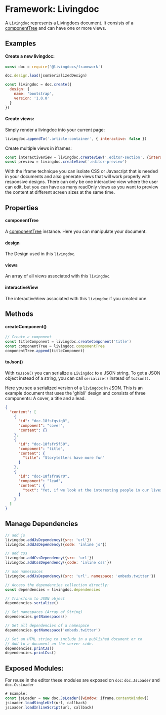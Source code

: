 
# Framework: Livingdoc

A `Livingdoc` represents a Livingdocs document. It consists of a [componentTree](component_tree.md) and can have one or more views.


## Examples

#### Create a new livingdoc:

```js
const doc = require('@livingdocs/framework')

doc.design.load(jsonSerializedDesign)

const livingdoc = doc.create({
  design: {
    name: 'bootstrap',
    version: '1.0.0'
  }
})
```


#### Create views:

Simply render a livingdoc into your current page:

```js
livingdoc.appendTo('.article-container', { interactive: false })
```

Create multiple views in iframes:

```js
const interactiveView = livingdoc.createView('.editor-section', {interactive: true})
const preview = livingdoc.createView('.editor-preview')
```

With the iframe technique you can isolate CSS or Javascript that is needed in your documents and also generate views that will work properly with responsive designs. There can only be one interactive view where the user can edit, but you can have as many readOnly views as you want to preview the content at different screen sizes at the same time.

## Properties

#### componentTree
A [componentTree](component_tree.md) instance. Here you can manipulate your document.

#### design
The Design used in this `livingdoc`.

#### views
An array of all views associated with this `livingdoc`.

#### interactiveView
The interactiveView associated with this `livingdoc` if you created one.

## Methods

#### createComponent()

```js
// Create a component
const titleComponent = livingdoc.createComponent('title')
const componentTree = livingdoc.componentTree
componentTree.append(titleComponent)
```

#### toJson()

With `toJson()` you can serialize a `Livingdoc` to a JSON string. To get a JSON object instead of a string, you can call `serialize()` instead of `toJson()`.

Here you see a serialized version of a `livingdoc` in JSON. This is an example document that uses the 'ghibli' design and consists of three components: A cover, a title and a lead.

```json
{
  "content": [
    {
      "id": "doc-18fsfqsiq0",
      "component": "cover",
      "content": {}
    },
    {
      "id": "doc-18fsfr5f50",
      "component": "title",
      "content": {
        "title": "Storytellers have more fun"
      }
    },
    {
      "id": "doc-18fsfra8r0",
      "component": "lead",
      "content": {
        "text": "Yet, if we look at the interesting people in our lives, I think we’ll find few of them have climbed Mount Everest or broken a wild mustang. Most have never wrestled an alligator or gotten embroiled in a covert operation. Most haven’t seen a whole lot of real excitement."
      }
    }
  ]
}
```

## Manage Dependencies

```js
// add js
livingdoc.addJsDependency({src: 'url'})
livingdoc.addJsDependency({code: 'inline js'})

// add css
livingdoc.addCssDependency({src: 'url'})
livingdoc.addCssDependency({code: 'inline css'})

// use namespaces
livingdoc.addJsDependency({src: 'url', namespace: 'embeds.twitter'})

// Access the dependencies collection directly:
const dependencies = livingdoc.dependencies

// Transform to JSON object
dependencies.serialize()

// Get namespaces (Array of String)
dependencies.getNamespaces()

// Get all dependencies of a namespace
dependencies.getNamespace('embeds.twitter')

// Get an HTML string to include in a published document or to
// Add to a document on the server side.
dependencies.printJs()
dependencies.printCss()
```

## Exposed Modules:

For reuse in the editor these modules are exposed on `doc`:
`doc.JsLoader` and `doc.CssLoader`

```js
# Example:
const jsLoader = new doc.JsLoader({window: iframe.contentWindow})
jsLoader.loadSingleUrl(url, callback)
jsLoader.loadInlineScript(url, callback)
```
